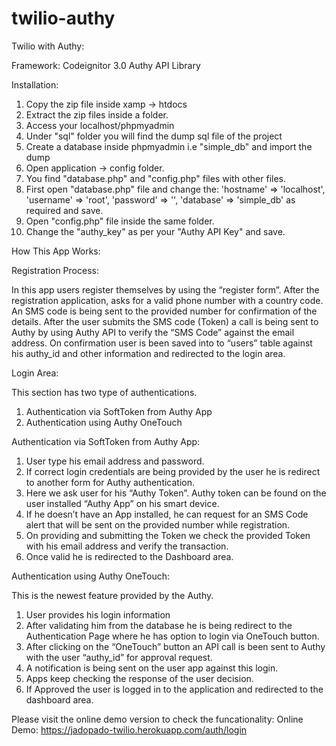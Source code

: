 # twilio-authy

Twilio with Authy:

Framework: Codeignitor 3.0
Authy API Library


Installation:

1) Copy the zip file inside xamp -> htdocs
2) Extract the zip files inside a folder.
3) Access your localhost/phpmyadmin 
4) Under "sql" folder you will find the dump sql file of the project
5) Create a database inside phpmyadmin i.e "simple_db" and import the dump
6) Open application -> config folder.
7) You find "database.php" and "config.php" files with other files.
8) First open "database.php" file and change the:
		'hostname' => 'localhost',
        'username' => 'root',
        'password' => '',
        'database' => 'simple_db'
	as required and save.
9) Open "config.php" file inside the same folder.
10) Change the "authy_key" as per your "Authy API Key" and save.


How This App Works:

Registration Process:

In this app users register themselves by using the “register form”. After the registration application, asks for a valid phone number with a country code. An SMS code is being sent to the provided number for confirmation of the details. After the user submits the SMS code (Token) a call is being sent to Authy by using Authy API to verify the “SMS Code” against the email address. On confirmation user is been saved into to “users” table against his authy_id and other information and redirected to the login area.

Login Area:

This section has two type of authentications.

1)	Authentication via SoftToken from Authy App
2)	Authentication using Authy OneTouch


Authentication via SoftToken from Authy App:
1)	User type his email address and password.
2)	If correct login credentials are being provided by the user he is redirect to another form for Authy authentication.
3)	Here we ask user for his “Authy Token”. Authy token can be found on the user installed “Authy App” on his smart device.
4)	If he doesn’t have an App installed, he can request for an SMS Code alert that will be sent on the provided number while registration.
5)	On providing and submitting the Token we check the provided Token with his email address and verify the transaction.
6)	Once valid he is redirected to the Dashboard area.


Authentication using Authy OneTouch:

This is the newest feature provided by the Authy.
1)	User provides his login information
2)	After validating him from the database he is being redirect to the Authentication Page where he has option to login via OneTouch button.
3)	After clicking on the “OneTouch” button an API call is been sent to Authy with the user “authy_id” for approval request.
4)	A notification is being sent on the user app against this login.
5)	Apps keep checking the response of the user decision.
6)	If Approved the user is logged in to the application and redirected to the dashboard area.


Please visit the online demo version to check the funcationality:
Online Demo: https://jadopado-twilio.herokuapp.com/auth/login
